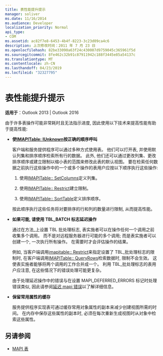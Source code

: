 ```yaml
---
title: 表性能提升提示
manager: soliver
ms.date: 11/16/2014
ms.audience: Developer
localization_priority: Normal
api_type:
- COM
ms.assetid: ac82f7e8-6453-4b4f-8223-3c23d09ca4c6
description: 上次修改时间：2011 年 7 月 23 日
ms.openlocfilehash: 82be33090a63f24c430007d9759045c365961f5d
ms.sourcegitcommit: 8fe462c32b91c87911942c188f3445e85a54137c
ms.translationtype: MT
ms.contentlocale: zh-CN
ms.lasthandoff: 04/23/2019
ms.locfileid: "32327795"
---
```

# <a name="tips-for-better-table-performance"></a>表性能提升提示
  
**适用于**：Outlook 2013 | Outlook 2016 
  
由于许多表操作可能非常耗时且无法指示进度, 因此使用以下技术来提高性能有助于提高性能:
  
- **使[IMAPITable: IUnknown](imapitableiunknown.md)按正确的顺序呼叫**
    
   客户端和服务提供程序可以通过多种方式使用表。 他们可以打开表, 并使用默认列集和排序顺序检索所有行的数据。 此外, 他们还可以通过更改列集、更改排序顺序或建立限制以缩小表的范围来修改此表的默认视图。 要在检索任何数据之前执行这些操作中的一个或多个操作的表用户应按以下顺序执行这些操作:
    
    1. 使用[IMAPITable:: SetColumns](imapitable-setcolumns.md)定义列集。
        
    2. 使用[IMAPITable:: Restrict](imapitable-restrict.md)建立限制。
        
    3. 使用[IMAPITable:: SortTable](imapitable-sorttable.md)定义排序顺序。
    
    按此顺序执行这些任务将对要排序的行和列的数量进行限制, 从而提高性能。
    
- **如果可能, 请使用 TBL_BATCH 标志延迟操作**
    
    通过在方法\_上设置 TBL 批处理标志, 表实施者可以在操作任何一个调用之前收集多个调用。 而不是对远程服务器进行可能的多个调用; 而是表实施者可以创建一个, 一次执行所有操作。 在需要时才会评估操作的结果。 
    
    例如, 当客户端调用[imapitable:: Restrict](imapitable-restrict.md)来指定设置了 TBL\_批处理标志的限制时, 在客户端调用[IMAPITable:: QueryRows](imapitable-queryrows.md)检索数据时, 限制不会生效。 这使表实施者能够将两个调用的工作合并成一个。 利用 TBL\_批处理标志的表用户应注意, 在这些情况下的错误处理可能更复杂。 
    
    由于处理延迟操作中的错误与在设置 MAPI\_DEFERRED_ERRORS 标记时处理错误类似, 因此请参阅[延迟 mapi 错误](deferring-mapi-errors.md)以了解详细信息。 
    
- **保留常用属性的缓存**
    
    服务提供程序实现表可通过缓存常用对象属性的副本来减少创建视图所需的时间。 在内存中保存这些属性的副本时, 必须在每次重新生成视图时从对象中检索这些属性。
    
## <a name="see-also"></a>另请参阅

- [MAPI 表](mapi-tables.md)

